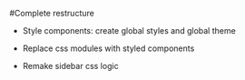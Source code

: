 #Complete restructure

- Style components: create global styles and global theme

- Replace css modules with styled components

- Remake sidebar css logic
